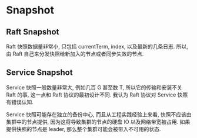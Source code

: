 # Snapshot

## Raft Snapshot

Raft 快照数据量非常小, 只包括 currentTerm, index, 以及最新的几条日志. 所以, 由 Raft 自己来分发快照给新加入的节点或者同步失效的节点.

## Service Snapshot

Service 快照一般数量非常大, 例如几百 G 甚至数 T, 所以它的传输和安装不关 Raft 的事, 这一点和 Raft 协议的最初设计不同. 我认为 Raft 协议对 Service 快照有错误认知.

Service 快照可能存在独立的备份中心, 而且从工程实践经验上来看, 快照不应该由集群中的节点提供, 因为这将导致集群的节点的硬盘 IO 以及网络带宽被占用. 如果提供快照的节点是 leader, 那么整个集群可能会被带入不可用的状态.
